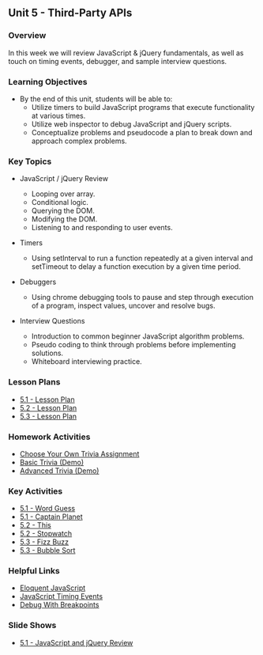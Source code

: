 ## Unit 5 - Third-Party APIs

### Overview

In this week we will review JavaScript & jQuery fundamentals, as well as touch on timing events, debugger, and sample interview questions.

### Learning Objectives

* By the end of this unit, students will be able to:
  * Utilize timers to build JavaScript programs that execute functionality at various times.
  * Utilize web inspector to debug JavaScript and jQuery scripts.
  * Conceptualize problems and pseudocode a plan to break down and approach complex problems.

### Key Topics

* JavaScript / jQuery Review
  * Looping over array.
  * Conditional logic.
  * Querying the DOM.
  * Modifying the DOM.
  * Listening to and responding to user events.

* Timers
  * Using setInterval to run a function repeatedly at a given interval and setTimeout to delay a function execution by a given time period.

* Debuggers
  * Using chrome debugging tools to pause and step through execution of a program, inspect values, uncover and resolve bugs.

* Interview Questions
  * Introduction to common beginner JavaScript algorithm problems.
  * Pseudo coding to think through problems before implementing solutions.
  * Whiteboard interviewing practice.

### Lesson Plans

* [5.1 - Lesson Plan](01-Day/05.1-LessonPlan.md)
* [5.2 - Lesson Plan](02-Day/05.2-LessonPlan.md)
* [5.3 - Lesson Plan](03-Day/05.3-LessonPlan.md)

### Homework Activities

* [Choose Your Own Trivia Assignment](https://youtu.be/xhmmiRmxQ8Q)
* [Basic Trivia (Demo)](https://youtu.be/fBIj8YsA9dk)
* [Advanced Trivia (Demo)](https://youtu.be/xhmmiRmxQ8Q)

### Key Activities

* [5.1 - Word Guess](../../../01-Class-Content/05-timers/01-Activities/01-WordGuess)
* [5.1 - Captain Planet](../../../01-Class-Content/05-timers/01-Activities/02-CaptainPlanet)
* [5.2 - This](../../../01-Class-Content/05-timers/01-Activities/05-This)
* [5.2 - Stopwatch](../../../01-Class-Content/05-timers/01-Activities/10-Stopwatch)
* [5.3 - Fizz Buzz](../../../01-Class-Content/05-timers/01-Activities/16-FizzBuzz)
* [5.3 - Bubble Sort](../../../01-Class-Content/05-timers/01-Activities/13-BubbleSort)

### Helpful Links

* [Eloquent JavaScript](http://eloquentjavascript.net/)
* [JavaScript Timing Events](http://www.w3schools.com/js/js_timing.asp)
* [Debug With Breakpoints](https://developers.google.com/web/tools/chrome-devtools/debug/breakpoints/?hl=en)

### Slide Shows

* [5.1 - JavaScript and jQuery Review](https://docs.google.com/presentation/d/1jEO_4yRmeXRbuS39XqBMX18On4nwcz9vrt3vpxwSpVA/edit?usp=sharing)
